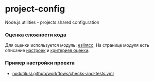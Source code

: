 # project-config

Node.js utilities - projects shared configuration

### Оценка сложности кода

Для оценки используется модуль: [eslintcc](https://www.npmjs.com/package/eslintcc).
На странице модуля есть описание
  [настроек](https://www.npmjs.com/package/eslintcc#configuration)
  и [критериев оценки](https://www.npmjs.com/package/eslintcc#complexity-ranks).

### Пример настройки проекта

-   [nodutilus/.github/workflows/checks-and-tests.yml](https://github.com/nodutilus/nodutilus/blob/master/.github/workflows/checks-and-tests.yml)
